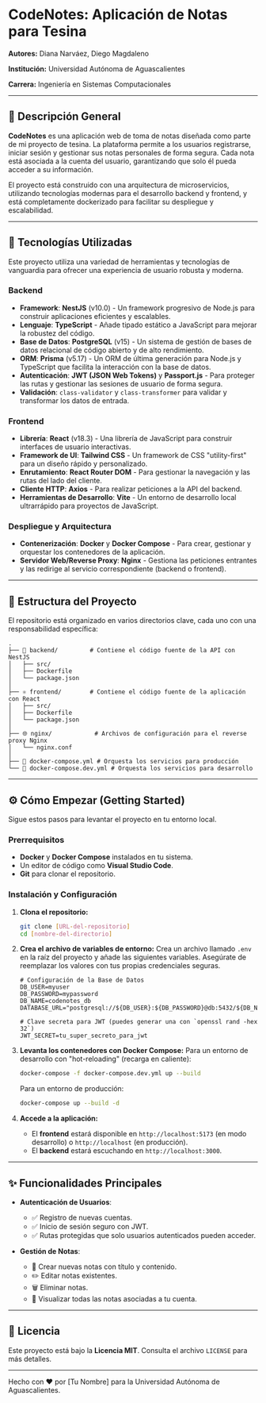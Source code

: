 # CodeNotes: Aplicación de Notas para Tesina

**Autores:** Diana Narváez, Diego Magdaleno

**Institución:** Universidad Autónoma de Aguascalientes

**Carrera:** Ingeniería en Sistemas Computacionales

---

## 📜 Descripción General

**CodeNotes** es una aplicación web de toma de notas diseñada como parte de mi proyecto de tesina. La plataforma permite a los usuarios registrarse, iniciar sesión y gestionar sus notas personales de forma segura. Cada nota está asociada a la cuenta del usuario, garantizando que solo él pueda acceder a su información.

El proyecto está construido con una arquitectura de microservicios, utilizando tecnologías modernas para el desarrollo backend y frontend, y está completamente dockerizado para facilitar su despliegue y escalabilidad.

---

## 🚀 Tecnologías Utilizadas

Este proyecto utiliza una variedad de herramientas y tecnologías de vanguardia para ofrecer una experiencia de usuario robusta y moderna.

### **Backend**
- **Framework**: **NestJS** (v10.0) - Un framework progresivo de Node.js para construir aplicaciones eficientes y escalables.
- **Lenguaje**: **TypeScript** - Añade tipado estático a JavaScript para mejorar la robustez del código.
- **Base de Datos**: **PostgreSQL** (v15) - Un sistema de gestión de bases de datos relacional de código abierto y de alto rendimiento.
- **ORM**: **Prisma** (v5.17) - Un ORM de última generación para Node.js y TypeScript que facilita la interacción con la base de datos.
- **Autenticación**: **JWT (JSON Web Tokens)** y **Passport.js** - Para proteger las rutas y gestionar las sesiones de usuario de forma segura.
- **Validación**: `class-validator` y `class-transformer` para validar y transformar los datos de entrada.

### **Frontend**
- **Librería**: **React** (v18.3) - Una librería de JavaScript para construir interfaces de usuario interactivas.
- **Framework de UI**: **Tailwind CSS** - Un framework de CSS "utility-first" para un diseño rápido y personalizado.
- **Enrutamiento**: **React Router DOM** - Para gestionar la navegación y las rutas del lado del cliente.
- **Cliente HTTP**: **Axios** - Para realizar peticiones a la API del backend.
- **Herramientas de Desarrollo**: **Vite** - Un entorno de desarrollo local ultrarrápido para proyectos de JavaScript.

### **Despliegue y Arquitectura**
- **Contenerización**: **Docker** y **Docker Compose** - Para crear, gestionar y orquestar los contenedores de la aplicación.
- **Servidor Web/Reverse Proxy**: **Nginx** - Gestiona las peticiones entrantes y las redirige al servicio correspondiente (backend o frontend).

---

## 📁 Estructura del Proyecto

El repositorio está organizado en varios directorios clave, cada uno con una responsabilidad específica:

```
.
├── 🐳 backend/         # Contiene el código fuente de la API con NestJS
│   ├── src/
│   ├── Dockerfile
│   └── package.json
│
├── ⚛️ frontend/        # Contiene el código fuente de la aplicación con React
│   ├── src/
│   ├── Dockerfile
│   └── package.json
│
├── 🌐 nginx/            # Archivos de configuración para el reverse proxy Nginx
│   └── nginx.conf
│
├── 🐋 docker-compose.yml # Orquesta los servicios para producción
└── 🐋 docker-compose.dev.yml # Orquesta los servicios para desarrollo
```

---

## ⚙️ Cómo Empezar (Getting Started)

Sigue estos pasos para levantar el proyecto en tu entorno local.

### **Prerrequisitos**
- **Docker** y **Docker Compose** instalados en tu sistema.
- Un editor de código como **Visual Studio Code**.
- **Git** para clonar el repositorio.

### **Instalación y Configuración**

1. **Clona el repositorio:**
   ```bash
   git clone [URL-del-repositorio]
   cd [nombre-del-directorio]
   ```

2. **Crea el archivo de variables de entorno:**
   Crea un archivo llamado `.env` en la raíz del proyecto y añade las siguientes variables. Asegúrate de reemplazar los valores con tus propias credenciales seguras.

   ```env
   # Configuración de la Base de Datos
   DB_USER=myuser
   DB_PASSWORD=mypassword
   DB_NAME=codenotes_db
   DATABASE_URL="postgresql://${DB_USER}:${DB_PASSWORD}@db:5432/${DB_NAME}"

   # Clave secreta para JWT (puedes generar una con `openssl rand -hex 32`)
   JWT_SECRET=tu_super_secreto_para_jwt
   ```

3. **Levanta los contenedores con Docker Compose:**
   Para un entorno de desarrollo con "hot-reloading" (recarga en caliente):
   ```bash
   docker-compose -f docker-compose.dev.yml up --build
   ```
   Para un entorno de producción:
   ```bash
   docker-compose up --build -d
   ```

4. **Accede a la aplicación:**
   - El **frontend** estará disponible en `http://localhost:5173` (en modo desarrollo) o `http://localhost` (en producción).
   - El **backend** estará escuchando en `http://localhost:3000`.

---

## ✨ Funcionalidades Principales

- **Autenticación de Usuarios**:
  - ✅ Registro de nuevas cuentas.
  - ✅ Inicio de sesión seguro con JWT.
  - ✅ Rutas protegidas que solo usuarios autenticados pueden acceder.

- **Gestión de Notas**:
  - 📝 Crear nuevas notas con título y contenido.
  - ✏️ Editar notas existentes.
  - 🗑️ Eliminar notas.
  - 📖 Visualizar todas las notas asociadas a tu cuenta.

---

## 📄 Licencia

Este proyecto está bajo la **Licencia MIT**. Consulta el archivo `LICENSE` para más detalles.

---

Hecho con ❤️ por [Tu Nombre] para la Universidad Autónoma de Aguascalientes.

